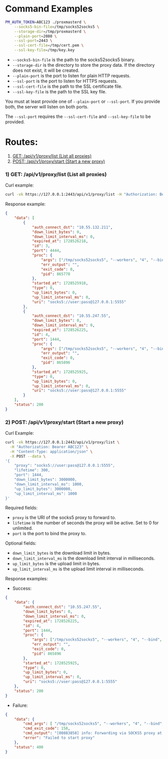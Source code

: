 
# Command Examples
```sh
PM_AUTH_TOKEN=ABC123 ./proxmasterd \
    --socks5-bin-file=/tmp/socks52socks5 \
    --storage-dir=/tmp/proxmasterd \
    --plain-port=2080 \
    --ssl-port=2443 \
    --ssl-cert-file=/tmp/cert.pem \
    --ssl-key-file=/tmp/key.key
```

- `--socks5-bin-file` is the path to the socks52socks5 binary.
- `--storage-dir` is the directory to store the proxy data. If the directory
  does not exist, it will be created.
- `--plain-port` is the port to listen for plain HTTP requests.
- `--ssl-port` is the port to listen for HTTPS requests.
- `--ssl-cert-file` is the path to the SSL certificate file.
- `--ssl-key-file` is the path to the SSL key file.

You must at least provide one of `--plain-port` or `--ssl-port`. If you provide
both, the server will listen on both ports.

The `--ssl-port` requires the `--ssl-cert-file` and `--ssl-key-file` to be provided.



# Routes:
1) <a href="#1-get-apiv1proxylist-list-all-proxies">GET: /api/v1/proxy/list (List all proxies)</a>
2) <a href="#2-post-apiv1proxystart-start-a-new-proxy">POST: /api/v1/proxy/start (Start a new proxy)</a>

### 1) GET: /api/v1/proxy/list (List all proxies)

Curl example:
```sh
curl -vk https://127.0.0.1:2443/api/v1/proxy/list -H "Authorization: Bearer ABC123"
```

Response example:
```json
{
    "data": [
        {
            "auth_connect_dst": "10.55.132.211",
            "down_limit_bytes": 0,
            "down_limit_interval_ms": 0,
            "expired_at": 1728526218,
            "id": 3,
            "port": 4444,
            "proc": {
                "args": ["/tmp/socks52socks5", "--workers", "4", "--bind", "0.0.0.0:4444", "--as-socks5", "--to-socks5", "socks5://user:pass@127.0.0.1:5555", "--socks5-dst-cauth", "10.55.132.211"],
                "err_output": "",
                "exit_code": 0,
                "pid": 865778
            },
            "started_at": 1728525918,
            "type": 0,
            "up_limit_bytes": 0,
            "up_limit_interval_ms": 0,
            "uri": "socks5://user:pass@127.0.0.1:5555"
        },
        {
            "auth_connect_dst": "10.55.247.55",
            "down_limit_bytes": 0,
            "down_limit_interval_ms": 0,
            "expired_at": 1728526225,
            "id": 4,
            "port": 1444,
            "proc": {
                "args": ["/tmp/socks52socks5", "--workers", "4", "--bind", "0.0.0.0:1444", "--as-socks5", "--to-socks5", "socks5://user:pass@127.0.0.1:5555", "--socks5-dst-cauth", "10.55.247.55"],
                "err_output": "",
                "exit_code": 0,
                "pid": 865896
            },
            "started_at": 1728525925,
            "type": 0,
            "up_limit_bytes": 0,
            "up_limit_interval_ms": 0,
            "uri": "socks5://user:pass@127.0.0.1:5555"
        }
    ],
    "status": 200
}
```

### 2) POST: /api/v1/proxy/start (Start a new proxy)

Curl Example:
```sh
curl -vk https://127.0.0.1:2443/api/v1/proxy/list \
  -H "Authorization: Bearer ABC123" \
  -H "Content-Type: application/json" \
  -X POST --data \
'{
    "proxy": "socks5://user:pass@127.0.0.1:5555",
    "lifetime": 300,
    "port": 1444,
    "down_limit_bytes": 3000000,
    "down_limit_interval_ms": 1000,
    "up_limit_bytes": 3000000,
    "up_limit_interval_ms": 1000
}'
```

Required fields:
- `proxy` is the URI of the socks5 proxy to forward to.
- `lifetime` is the number of seconds the proxy will be active. Set to 0 for unlimited.
- `port` is the port to bind the proxy to.

Optional fields:
- `down_limit_bytes` is the download limit in bytes.
- `down_limit_interval_ms` is the download limit interval in milliseconds.
- `up_limit_bytes` is the upload limit in bytes.
- `up_limit_interval_ms` is the upload limit interval in milliseconds.

Response examples:

- Success:
```json
{
    "data": {
        "auth_connect_dst": "10.55.247.55",
        "down_limit_bytes": 0,
        "down_limit_interval_ms": 0,
        "expired_at": 1728526225,
        "id": 4,
        "port": 1444,
        "proc": {
            "args": ["/tmp/socks52socks5", "--workers", "4", "--bind", "0.0.0.0:1444", "--as-socks5", "--to-socks5", "socks5://user:pass@127.0.0.1:5555", "--socks5-dst-cauth", "10.55.247.55"],
            "err_output": "",
            "exit_code": 0,
            "pid": 865896
        },
        "started_at": 1728525925,
        "type": 0,
        "up_limit_bytes": 0,
        "up_limit_interval_ms": 0,
        "uri": "socks5://user:pass@127.0.0.1:5555"
    },
    "status": 200
}
```

- Failure:
```json
{
    "data": {
        "cmd_args": [ "/tmp/socks52socks5", "--workers", "4", "--bind", "0.0.0.0:1444", "--as-socks5", "--to-socks5", "socks5://user:pass@127.0.0.1:5555", "--up-limit", "3000000", "--up-interval", "1000", "--down-limit", "3000000", "--down-interval", "1000", "--socks5-dst-cauth", "10.55.1.57" ],
        "cmd_exit_code": 158,
        "cmd_output": "[00883858] info: Forwarding via SOCKS5 proxy at socks5://user:pass@127.0.0.1:5555\n[00883858] info: SOCKS5 proxy destination connect for auth: 10.55.1.57\n[00883858] perr: Failed to bind socket: Address already in use\n",
        "error": "Failed to start proxy"
    },
    "status": 400
}
```
